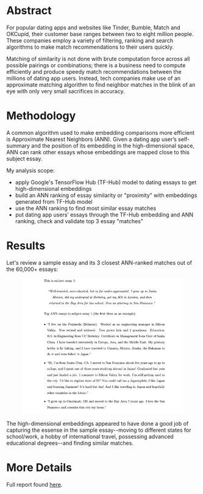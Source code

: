 
# Abstract
For popular dating apps and websites like Tinder, Bumble, Match and OKCupid, their customer base ranges between two to eight million people. These companies employ a variety of filtering, ranking and search algorithms to make match recommendations to their users quickly.

Matching of similarity is not done with brute computation force across all possible pairings or combinations; there is a business need to compute efficiently and produce speedy match recommendations between the millions of dating app users. Instead, tech companies make use of an approximate matching algorithm to find neighbor matches in the blink of an eye with only very small sacrifices in accuracy.


# Methodology
A common algorithm used to make embedding comparisons more efficient is Approximate Nearest Neighbors (ANN). Given a dating app user’s self-summary and the position of its embedding in the high-dimensional space, ANN can rank other essays whose embeddings are mapped close to this subject essay.

My analysis scope:
* apply Google's TensorFlow Hub (TF-Hub) model to dating essays to get high-dimensional embeddings
* build an ANN ranking of essay similarity or "proximity" with embeddings generated from TF-Hub model
* use the ANN ranking to find most similar essay matches
* put dating app users’ essays through the TF-Hub embedding and ANN ranking, check and validate top 3 essay "matches"


# Results
Let's review a sample essay and its 3 closest ANN-ranked matches out of the 60,000+ essays:

<p align="center">
  <img src="https://github.com/gracehikes/proj_ANN_essay_pairings/blob/main/images/sample%20essay%20and%20top%203%20ANN%20matches.png" width=85%>
</p>

The high-dimensional embeddings appeared to have done a good job of capturing the essense in the sample essay--moving to different states for school/work, a hobby of international travel, possessing advanced educational degrees--and finding similar matches.


# More Details
Full report found [here](https://github.com/gracehikes/proj_dating_essays_tSNE_clusters/blob/main/graceyang_final_thesis_filed.pdf).

